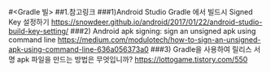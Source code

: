 #<Gradle 빌>
##1.참고링크
###1)Android Studio Gradle 에서 빌드시 Signed Key 설정하기
https://snowdeer.github.io/android/2017/01/22/android-studio-build-key-setting/
###2) Android apk signing: sign an unsigned apk using command line
https://medium.com/modulotech/how-to-sign-an-unsigned-apk-using-command-line-636a056373a0
###3) Gradle을 사용하여 릴리스 서명 apk 파일을 만드는 방법은 무엇입니까?
https://lottogame.tistory.com/550
